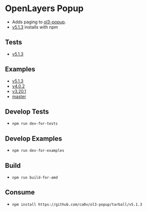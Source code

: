 # OpenLayers Popup

-   Adds paging to [ol3-popup](https://github.com/walkermatt/ol3-popup).
-   [v5.1.3](https://github.com/ca0v/ol3-popup/tree/v5.1.3) installs with npm

## Tests

-   [v5.1.3](https://rawgit.com/ca0v/ol3-popup/v5.1.3/loaders/tests.html?test=*&debug=1&theme=dark)

## Examples

-   [v5.1.3](https://rawgit.com/ca0v/ol3-popup/v5.1.3/loaders/tests.html?run=*)
-   [v4.0.2](https://rawgit.com/ca0v/ol3-popup/v4.0.2/rawgit.html)
-   [v3.20.1](https://rawgit.com/ca0v/ol3-popup/v3.20.1/rawgit.html)
-   [master](https://rawgit.com/ca0v/ol3-popup/master/rawgit.html)

## Develop Tests

-   `npm run dev-for-tests`

## Develop Examples

-   `npm run dev-for-examples`

## Build

-   `npm run build-for-amd`

## Consume

-   `npm install https://github.com/ca0v/ol3-popup/tarball/v5.1.3`
